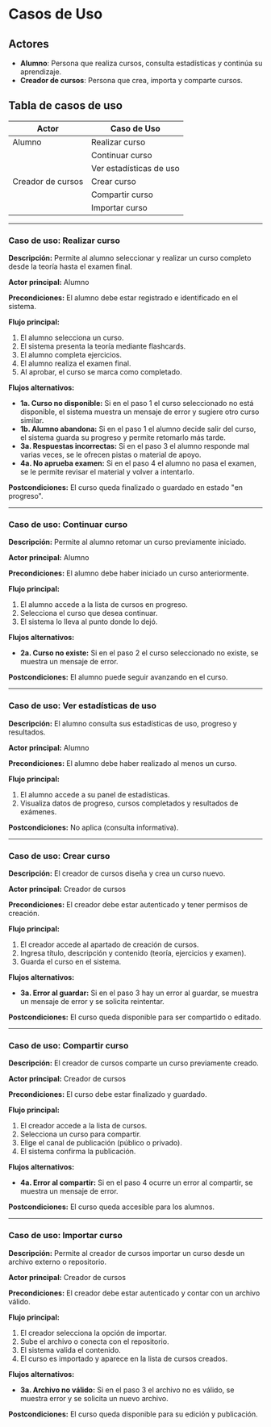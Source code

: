 # Casos de Uso

## Actores
- **Alumno**: Persona que realiza cursos, consulta estadísticas y continúa su aprendizaje.
- **Creador de cursos**: Persona que crea, importa y comparte cursos.

## Tabla de casos de uso

| Actor             | Caso de Uso                  |
|-------------------|------------------------------|
| Alumno            | Realizar curso               |
|                   | Continuar curso              |
|                   | Ver estadísticas de uso      |
| Creador de cursos | Crear curso                  |
|                   | Compartir curso              |
|                   | Importar curso               |

---

### Caso de uso: Realizar curso
**Descripción:** Permite al alumno seleccionar y realizar un curso completo desde la teoría hasta el examen final.

**Actor principal:** Alumno

**Precondiciones:** El alumno debe estar registrado e identificado en el sistema.

**Flujo principal:**
1. El alumno selecciona un curso.
2. El sistema presenta la teoría mediante flashcards.
3. El alumno completa ejercicios.
4. El alumno realiza el examen final.
5. Al aprobar, el curso se marca como completado.

**Flujos alternativos:**
- **1a. Curso no disponible:** Si en el paso 1 el curso seleccionado no está disponible, el sistema muestra un mensaje de error y sugiere otro curso similar.
- **1b. Alumno abandona:** Si en el paso 1 el alumno decide salir del curso, el sistema guarda su progreso y permite retomarlo más tarde.
- **3a. Respuestas incorrectas:** Si en el paso 3 el alumno responde mal varias veces, se le ofrecen pistas o material de apoyo.
- **4a. No aprueba examen:** Si en el paso 4 el alumno no pasa el examen, se le permite revisar el material y volver a intentarlo.

**Postcondiciones:** El curso queda finalizado o guardado en estado "en progreso".

---

### Caso de uso: Continuar curso
**Descripción:** Permite al alumno retomar un curso previamente iniciado.

**Actor principal:** Alumno

**Precondiciones:** El alumno debe haber iniciado un curso anteriormente.

**Flujo principal:**
1. El alumno accede a la lista de cursos en progreso.
2. Selecciona el curso que desea continuar.
3. El sistema lo lleva al punto donde lo dejó.

**Flujos alternativos:**
- **2a. Curso no existe:** Si en el paso 2 el curso seleccionado no existe, se muestra un mensaje de error.

**Postcondiciones:** El alumno puede seguir avanzando en el curso.

---

### Caso de uso: Ver estadísticas de uso
**Descripción:** El alumno consulta sus estadísticas de uso, progreso y resultados.

**Actor principal:** Alumno

**Precondiciones:** El alumno debe haber realizado al menos un curso.

**Flujo principal:**
1. El alumno accede a su panel de estadísticas.
2. Visualiza datos de progreso, cursos completados y resultados de exámenes.

**Postcondiciones:** No aplica (consulta informativa).

---

### Caso de uso: Crear curso
**Descripción:** El creador de cursos diseña y crea un curso nuevo.

**Actor principal:** Creador de cursos

**Precondiciones:** El creador debe estar autenticado y tener permisos de creación.

**Flujo principal:**
1. El creador accede al apartado de creación de cursos.
2. Ingresa título, descripción y contenido (teoría, ejercicios y examen).
3. Guarda el curso en el sistema.

**Flujos alternativos:**
- **3a. Error al guardar:** Si en el paso 3 hay un error al guardar, se muestra un mensaje de error y se solicita reintentar.

**Postcondiciones:** El curso queda disponible para ser compartido o editado.

---

### Caso de uso: Compartir curso
**Descripción:** El creador de cursos comparte un curso previamente creado.

**Actor principal:** Creador de cursos

**Precondiciones:** El curso debe estar finalizado y guardado.

**Flujo principal:**
1. El creador accede a la lista de cursos.
2. Selecciona un curso para compartir.
3. Elige el canal de publicación (público o privado).
4. El sistema confirma la publicación.

**Flujos alternativos:**
- **4a. Error al compartir:** Si en el paso 4 ocurre un error al compartir, se muestra un mensaje de error.

**Postcondiciones:** El curso queda accesible para los alumnos.

---

### Caso de uso: Importar curso
**Descripción:** Permite al creador de cursos importar un curso desde un archivo externo o repositorio.

**Actor principal:** Creador de cursos

**Precondiciones:** El creador debe estar autenticado y contar con un archivo válido.

**Flujo principal:**
1. El creador selecciona la opción de importar.
2. Sube el archivo o conecta con el repositorio.
3. El sistema valida el contenido.
4. El curso es importado y aparece en la lista de cursos creados.

**Flujos alternativos:**
- **3a. Archivo no válido:** Si en el paso 3 el archivo no es válido, se muestra error y se solicita un nuevo archivo.

**Postcondiciones:** El curso queda disponible para su edición y publicación.

